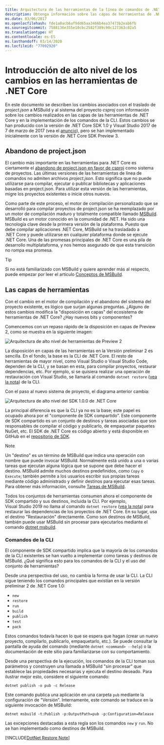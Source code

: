 ```yaml
---
title: Arquitectura de las herramientas de la línea de comandos de .NET Core
description: Obtenga información sobre las capas de herramientas de .NET Core y sobre lo que ha cambiado en versiones recientes.
ms.date: 03/06/2017
ms.openlocfilehash: fde1a0acb6af9dd65aa3466b4ea37473b2eab6fb
ms.sourcegitcommit: 7588136e355e10cbc2582f389c90c127363c02a5
ms.translationtype: HT
ms.contentlocale: es-ES
ms.lasthandoff: 03/14/2020
ms.locfileid: "77092920"
---
```

# <a name="high-level-overview-of-changes-in-the-net-core-tools"></a>Introducción de alto nivel de los cambios en las herramientas de .NET Core

En este documento se describen los cambios asociados con el traslado de *project.json* a MSBuild y al sistema del proyecto *csproj* con información sobre los cambios realizados en las capas de las herramientas de .NET Core y en la implementación de los comandos de la CLI. Estos cambios se han producido con la versión de .NET Core SDK 1.0 y Visual Studio 2017 de 7 de marzo de 2017 (vea el [anuncio](https://devblogs.microsoft.com/dotnet/announcing-net-core-tools-1-0/)), pero se han implementado inicialmente con la versión de .NET Core SDK Preview 3.

## <a name="moving-away-from-projectjson"></a>Abandono de project.json

El cambio más importante en las herramientas para .NET Core es ciertamente el [abandono de project.json en favor de csproj](https://devblogs.microsoft.com/dotnet/changes-to-project-json/) como sistema de proyectos. Las últimas versiones de las herramientas de línea de comandos no admiten archivos *project.json*. Esto significa que no puede utilizarse para compilar, ejecutar o publicar bibliotecas y aplicaciones basadas en project.json. Para utilizar esta versión de las herramientas, migre los proyectos existentes o inicie otros nuevos.

Como parte de este proceso, el motor de compilación personalizado que se desarrolló para compilar proyectos de project.json se ha reemplazado por un motor de compilación maduro y totalmente compatible llamado [MSBuild](https://github.com/Microsoft/msbuild). MSBuild es un motor conocido en la comunidad de .NET. Ha sido una tecnología clave desde la primera versión de la plataforma. Puesto que debe compilar aplicaciones .NET Core, MSBuild se ha trasladado a .NET Core y puede utilizarse en cualquier plataforma donde se ejecute .NET Core. Una de las promesas principales de .NET Core es una pila de desarrollo multiplataforma, y nos hemos asegurado de que esta transición no rompa esa promesa.

> [!TIP]
> Si no está familiarizado con MSBuild y quiere aprender más al respecto, puede empezar por leer el artículo [Conceptos de MSBuild](/visualstudio/msbuild/msbuild-concepts).

## <a name="the-tooling-layers"></a>Las capas de herramientas

Con el cambio en el motor de compilación y el abandono del sistema del proyecto existente, es lógico que surjan algunas preguntas. ¿Alguno de estos cambios modifica la "disposición en capas" del ecosistema de herramientas de .NET Core? ¿Hay nuevos bits y componentes?

Comencemos con un repaso rápido de la disposición en capas de Preview 2, como se muestra en la siguiente imagen:

![Arquitectura de alto nivel de herramientas de Preview 2](media/cli-msbuild-architecture/p2-arch.png)

La disposición en capas de las herramientas en la Versión preliminar 2 es sencilla. En el fondo, la base es la CLI de .NET Core. El resto de herramientas de mayor nivel, como Visual Studio o Visual Studio Code, dependen de la CLI, y se basan en esta, para compilar proyectos, restaurar dependencias, etc. Por ejemplo, si se quisiera realizar una operación de restauración con Visual Studio, se llamaría al comando `dotnet restore` ([vea la nota](#dotnet-restore-note)) de la CLI.

Con el paso al nuevo sistema de proyecto, el diagrama anterior cambia:

![Arquitectura de alto nivel del SDK 1.0.0 de .NET Core](media/cli-msbuild-architecture/p3-arch.png)

La principal diferencia es que la CLI ya no es la base; este papel es ocupado ahora por el "componente de SDK compartido". Este componente de SDK compartido es un conjunto de destinos y tareas asociadas que son responsables de compilar el código y publicarlo, de empaquetar paquetes NuGet, etc. El SDK de .NET Core es código abierto y está disponible en GitHub en el [repositorio de SDK](https://github.com/dotnet/sdk).

> [!NOTE]
> Un "destino" es un término de MSBuild que indica una operación con nombre que puede invocar MSBuild. Normalmente está unido a una o varias tareas que ejecutan alguna lógica que se supone que debe hacer el destino. MSBuild admite muchos destinos predefinidos, como `Copy` o `Execute`; también permite a los usuarios escribir sus propias tareas mediante código administrado y definir destinos para ejecutar esas tareas. Para obtener más información, consulte [Tareas de MSBuild](/visualstudio/msbuild/msbuild-tasks).

Todos los conjuntos de herramientas consumen ahora el componente de SDK compartido y sus destinos, incluida la CLI. Por ejemplo, Visual Studio 2019 no llama al comando `dotnet restore` ([vea la nota](#dotnet-restore-note)) para restaurar las dependencias de los proyectos de .NET Core. En su lugar, usa el destino "Restauración" directamente. Como son destinos de MSBuild, también puede usar MSBuild sin procesar para ejecutarlos mediante el comando [dotnet msbuild](dotnet-msbuild.md).

### <a name="cli-commands"></a>Comandos de la CLI

El componente de SDK compartido implica que la mayoría de los comandos de la CLI existentes se han vuelto a implementar como tareas y destinos de MSBuild. ¿Qué significa esto para los comandos de la CLI y el uso del conjunto de herramientas?

Desde una perspectiva del uso, no cambia la forma de usar la CLI. La CLI sigue teniendo los comandos principales que existían en la versión preliminar 2 de .NET Core 1.0:

- `new`
- `restore`
- `run`
- `build`
- `publish`
- `test`
- `pack`

Estos comandos todavía hacen lo que se espera que hagan (crear un nuevo proyecto, compilarlo, publicarlo, empaquetarlo, etc.). Se puede consultar la pantalla de ayuda del comando (mediante `dotnet <command> --help`) o la documentación de este sitio para familiarizarse con su comportamiento.

Desde una perspectiva de la ejecución, los comandos de la CLI toman sus parámetros y construyen una llamada a MSBuild "sin procesar" que establece las propiedades necesarias y ejecuta el destino deseado. Para ilustrar mejor esto, considere el siguiente comando:

   ```dotnetcli
   dotnet publish -o pub -c Release
   ```

Este comando publica una aplicación en una carpeta `pub` mediante la configuración de "Versión". Internamente, este comando se traduce en la siguiente invocación de MSBuild:

   ```dotnetcli
   dotnet msbuild -t:Publish -p:OutputPath=pub -p:Configuration=Release
   ```

Las excepciones destacadas a esta regla son los comandos `new` y `run`. No se han implementado como destinos de MSBuild.

<a name="dotnet-restore-note"></a>
[!INCLUDE[DotNet Restore Note](~/includes/dotnet-restore-note.md)]
